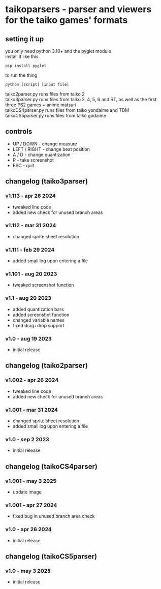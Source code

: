 # taikoparsers - parser and viewers for the taiko games' formats

## setting it up
you only need python 3.10+ and the pyglet module  
install it like this  
```
pip install pyglet
```
to run the thing
```
python [script] [input file]
```
taiko2parser.py runs files from taiko 2  
taiko3parser.py runs files from taiko 3, 4, 5, 6 and RT, as well as the first three PS2 games + anime matsuri  
taikoCS4parser.py runs files from taiko yondaime and TDM  
taikoCS5parser.py runs files from taiko godaime

## controls
- UP / DOWN - change measure
- LEFT / RIGHT - change beat position
- A / D - change quantization
- P - take screenshot
- ESC - quit

## changelog (taiko3parser)
### v1.113 - apr 26 2024
- tweaked line code
- added new check for unused branch areas

### v1.112 - mar 31 2024
- changed sprite sheet resolution

### v1.111 - feb 29 2024
- added small log upon entering a file

### v1.101 - aug 20 2023
- tweaked screenshot function

### v1.1 - aug 20 2023
- added quantization bars
- added screenshot function
- changed variable names
- fixed drag+drop support

### v1.0 - aug 19 2023
- initial release

## changelog (taiko2parser)
### v1.002 - apr 26 2024
- tweaked line code
- added new check for unused branch areas

### v1.001 - mar 31 2024
- changed sprite sheet resolution
- added small log upon entering a file

### v1.0 - sep 2 2023
- initial release

## changelog (taikoCS4parser)
### v1.001 - may 3 2025
- update image

### v1.001 - apr 27 2024
- fixed bug in unused branch area check

### v1.0 - apr 26 2024
- initial release

## changelog (taikoCS5parser)
### v1.0 - may 3 2025
- initial release
